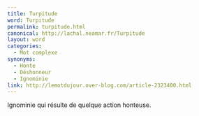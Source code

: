 ```yaml
---
title: Turpitude
word: Turpitude
permalink: turpitude.html
canonical: http://lachal.neamar.fr/Turpitude
layout: word
categories:
  - Mot complexe
synonyms:
  - Honte
  - Déshonneur
  - Ignominie
link: http://lemotdujour.over-blog.com/article-2323400.html
---
```


Ignominie qui résulte de quelque action honteuse.

